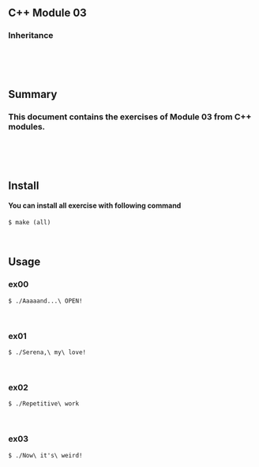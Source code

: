 ## C++ Module 03
### Inheritance
<br/><br/><br/>

## Summary
### This document contains the exercises of Module 03 from C++ modules.
<br/><br/><br/>

## Install
#### You can install all exercise with following command
	$ make (all)
<br/>

## Usage
### ex00
	$ ./Aaaaand...\ OPEN!
<br/>

### ex01
	$ ./Serena,\ my\ love!
<br/>

### ex02
	$ ./Repetitive\ work
<br/>

### ex03
	$ ./Now\ it's\ weird!
<br/>